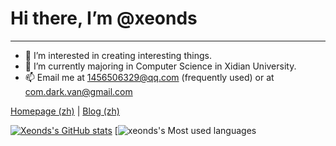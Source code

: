 # Hi there, I’m @xeonds
---
- 👀 I’m interested in creating interesting things.
- 🌱 I’m currently majoring in Computer Science in Xidian University.
- 📫 Email me at 1456506329@qq.com (frequently used) or at com.dark.van@gmail.com  

[Homepage (zh)](http://jiujiuer.xyz) | [Blog (zh)](http://www.jiujiuer.xyz/pages/repo)

[![Xeonds's GitHub stats](https://github-readme-stats.vercel.app/api?username=xeonds)](https://github.com/anuraghazra/github-readme-stats)
[![xeonds's Most used languages](https://github-readme-stats.vercel.app/api/top-langs/?username=xeonds&layout=compact&hide_border=true&langs_count=16)
